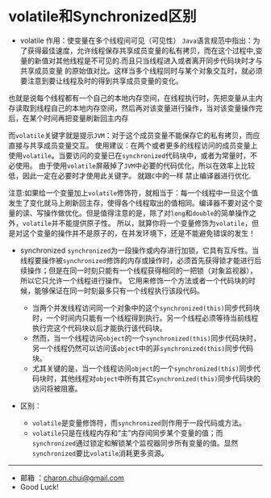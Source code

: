 volatile和Synchronized区别
===

- volatile
    作用：使变量在多个线程间可见（可见性）
    `Java`语言规范中指出：为了获得最佳速度，允许线程保存共享成员变量的私有拷贝，而在这个过程中,变量的新值对其他线程是不可见的.而且只当线程进入或者离开同步代码块时才与共享成员变量
的原始值对比。这样当多个线程同时与某个对象交互时，就必须要注意到要让线程及时的得到共享成员变量的变化。

也就是说每个线程都有一个自己的本地内存空间，在线程执行时，先把变量从主内存读取到线程自己的本地内存空间，然后再对该变量进行操作，当对该变量操作完后，在某个时间再把变量刷新回主内存

而`volatile`关键字就是提示`JVM`：对于这个成员变量不能保存它的私有拷贝，而应直接与共享成员变量交互。
使用建议：在两个或者更多的线程访问的成员变量上使用`volatile`。当要访问的变量已在`synchronized`代码块中，或者为常量时，不必使用。
由于使用`volatile`屏蔽掉了`JVM`中必要的代码优化，所以在效率上比较低，因此一定在必要时才使用此关键字。 就跟`C`中的一样 禁止编译器进行优化.

注意:如果给一个变量加上`volatile`修饰符，就相当于：每一个线程中一旦这个值发生了变化就马上刷新回主存，使得各个线程取出的值相同。编译器不要对这个变量的读、写操作做优化。但是值得注意的是，除了对`long`和`double`的简单操作之外，`volatile`并不能提供原子性。
所以，就算你将一个变量修饰为`volatile`，但是对这个变量的操作并不是原子的，在并发环境下，还是不能避免错误的发生！

- synchronized
    `synchronized`为一段操作或内存进行加锁，它具有互斥性。当线程要操作被`synchronized`修饰的内存或操作时，必须首先获得锁才能进行后续操作；但是在同一时刻只能有一个线程获得相同的一把锁（对象监视器），所以它只允许一个线程进行操作。
    它用来修饰一个方法或者一个代码块的时候，能够保证在同一时刻最多只有一个线程执行该段代码。
    - 当两个并发线程访问同一个对象中的这个`synchronized(this)`同步代码块时，一个时间内只能有一个线程得到执行。另一个线程必须等待当前线程执行完这个代码块以后才能执行该代码块。
    - 然而，当一个线程访问`object`的一个`synchronized(this)`同步代码块时，另一个线程仍然可以访问该`object`中的非`synchronized(this)`同步代码块。
    - 尤其关键的是，当一个线程访问`object`的一个`synchronized(this)`同步代码块时，其他线程对`object`中所有其它`synchronized(this)`同步代码块的访问将被阻塞。

- 区别：
    - `volatile`是变量修饰符，而`synchronized`则作用于一段代码或方法。
    - `volatile`只是在线程内存和“主”内存间同步某个变量的值；而`synchronized`通过锁定和解锁某个监视器同步所有变量的值。显然`synchronized`要比`volatile`消耗更多资源。 

---

- 邮箱 ：charon.chui@gmail.com  
- Good Luck! 





